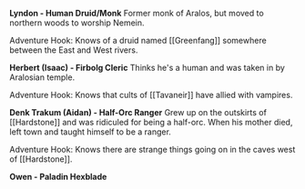 **Lyndon - Human Druid/Monk**
Former monk of Aralos, but moved to northern woods to worship Nemein.

Adventure Hook: Knows of a druid named [[Greenfang]] somewhere between the East and West rivers.

**Herbert (Isaac) - Firbolg Cleric**
Thinks he's a human and was taken in by Aralosian temple.

Adventure Hook: Knows that cults of [[Tavaneir]] have allied with vampires.

**Denk Trakum (Aidan) - Half-Orc Ranger**
Grew up on the outskirts of [[Hardstone]] and was ridiculed for being a half-orc. When his mother died, left town and taught himself to be a ranger.

Adventure Hook: Knows there are strange things going on in the caves west of [[Hardstone]].

**Owen - Paladin Hexblade**